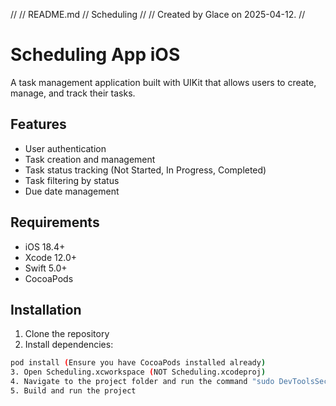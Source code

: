 //
//  README.md
//  Scheduling
//
//  Created by Glace on 2025-04-12.
//

# Scheduling App iOS
 
A task management application built with UIKit that allows users to create, manage, and track their tasks.
 
## Features
 
- User authentication
- Task creation and management
- Task status tracking (Not Started, In Progress, Completed)
- Task filtering by status
- Due date management
 
## Requirements
 
- iOS 18.4+
- Xcode 12.0+
- Swift 5.0+
- CocoaPods
 
## Installation
 
1. Clone the repository
2. Install dependencies:
```bash
pod install (Ensure you have CocoaPods installed already)
3. Open Scheduling.xcworkspace (NOT Scheduling.xcodeproj)
4. Navigate to the project folder and run the command "sudo DevToolsSecurity -enable"
5. Build and run the project
